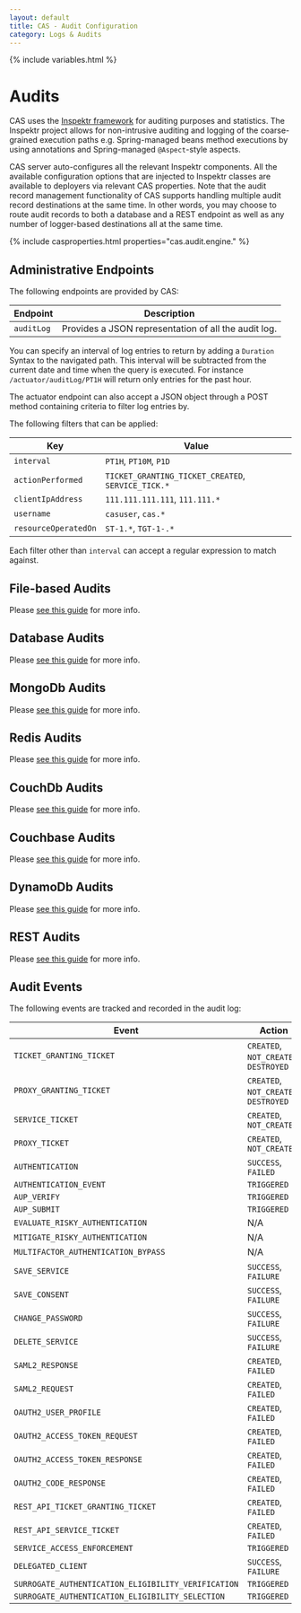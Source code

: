 ```yaml
---
layout: default
title: CAS - Audit Configuration
category: Logs & Audits
---
```

{% include variables.html %}

# Audits

CAS uses the [Inspektr framework](https://github.com/apereo/inspektr) for auditing purposes
and statistics. The Inspektr project allows for non-intrusive auditing and logging of the
coarse-grained execution paths e.g. Spring-managed beans method executions by using annotations
and Spring-managed `@Aspect`-style aspects.

CAS server auto-configures all the relevant Inspektr components. All the available configuration
options that are injected to Inspektr classes are available to deployers via relevant CAS properties. 
Note that the audit record management functionality of CAS supports handling multiple audit 
record destinations at the same time. In other words, you may choose to route audit records 
to both a database and a REST endpoint as well as any number of logger-based destinations all at the same time.

{% include casproperties.html properties="cas.audit.engine." %}

## Administrative Endpoints

The following endpoints are provided by CAS:
 
| Endpoint                 | Description
|--------------------------|------------------------------------------------
| `auditLog`               | Provides a JSON representation of all the audit log.

You can specify an interval of log entries to return by adding a `Duration` Syntax 
to the navigated path. This interval will be subtracted from the current 
date and time when the query is executed. For instance `/actuator/auditLog/PT1H` will 
return only entries for the past hour.

The actuator endpoint can also accept a JSON object through a POST method containing criteria to filter log entries by.

The following filters that can be applied:

| Key                       | Value
|---------------------------|-----------------------------------------------
| `interval`                | `PT1H`, `PT10M`, `P1D`
| `actionPerformed`         | `TICKET_GRANTING_TICKET_CREATED`, `SERVICE_TICK.*`
| `clientIpAddress`         | `111.111.111.111`, `111.111.*` 
| `username`                | `casuser`, `cas.*`
| `resourceOperatedOn`      | `ST-1.*`, `TGT-1-.*`

Each filter other than `interval` can accept a regular expression to match against.

## File-based Audits

Please [see this guide](Audits-File.html) for more info.

## Database Audits

Please [see this guide](Audits-Database.html) for more info.

## MongoDb Audits

Please [see this guide](Audits-MongoDb.html) for more info.

## Redis Audits

Please [see this guide](Audits-Redis.html) for more info.

## CouchDb Audits

Please [see this guide](Audits-CouchDb.html) for more info.

## Couchbase Audits

Please [see this guide](Audits-Couchbase.html) for more info.

## DynamoDb Audits

Please [see this guide](Audits-DynamoDb.html) for more info.

## REST Audits

Please [see this guide](Audits-REST.html) for more info.

## Audit Events

The following events are tracked and recorded in the audit log:

| Event                                 | Action
|---------------------------------------|--------------------------------------
| `TICKET_GRANTING_TICKET`              | `CREATED`, `NOT_CREATED`, `DESTROYED`
| `PROXY_GRANTING_TICKET`               | `CREATED`, `NOT_CREATED`, `DESTROYED`
| `SERVICE_TICKET`                      | `CREATED`, `NOT_CREATED`
| `PROXY_TICKET`                        | `CREATED`, `NOT_CREATED`
| `AUTHENTICATION`                      | `SUCCESS`, `FAILED`
| `AUTHENTICATION_EVENT`                | `TRIGGERED`
| `AUP_VERIFY`                          | `TRIGGERED`
| `AUP_SUBMIT`                          | `TRIGGERED`
| `EVALUATE_RISKY_AUTHENTICATION`       | N/A
| `MITIGATE_RISKY_AUTHENTICATION`       | N/A
| `MULTIFACTOR_AUTHENTICATION_BYPASS`   | N/A
| `SAVE_SERVICE`                        | `SUCCESS`, `FAILURE`
| `SAVE_CONSENT`                        | `SUCCESS`, `FAILURE`
| `CHANGE_PASSWORD`                     | `SUCCESS`, `FAILURE`
| `DELETE_SERVICE`                      | `SUCCESS`, `FAILURE`
| `SAML2_RESPONSE`                      | `CREATED`, `FAILED`
| `SAML2_REQUEST`                       | `CREATED`, `FAILED`
| `OAUTH2_USER_PROFILE`                 | `CREATED`, `FAILED`
| `OAUTH2_ACCESS_TOKEN_REQUEST`         | `CREATED`, `FAILED`
| `OAUTH2_ACCESS_TOKEN_RESPONSE`        | `CREATED`, `FAILED`
| `OAUTH2_CODE_RESPONSE`                | `CREATED`, `FAILED`
| `REST_API_TICKET_GRANTING_TICKET`     | `CREATED`, `FAILED`
| `REST_API_SERVICE_TICKET`             | `CREATED`, `FAILED`
| `SERVICE_ACCESS_ENFORCEMENT`          | `TRIGGERED`
| `DELEGATED_CLIENT`                    | `SUCCESS`, `FAILURE`
| `SURROGATE_AUTHENTICATION_ELIGIBILITY_VERIFICATION`          | `TRIGGERED`
| `SURROGATE_AUTHENTICATION_ELIGIBILITY_SELECTION`             | `TRIGGERED`
